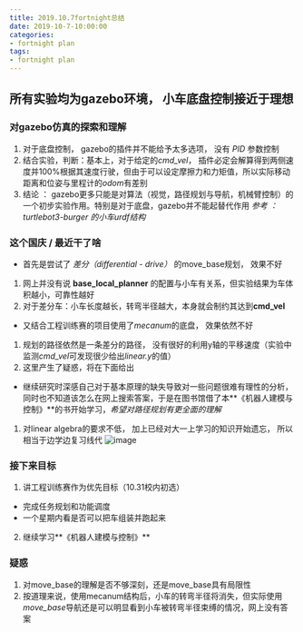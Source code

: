 ```yaml
---
title: 2019.10.7fortnight总结
date: 2019-10-7-10:00:00
categories:
- fortnight plan
tags:
- fortnight plan
---
```



## 所有实验均为gazebo环境， 小车底盘控制接近于理想

### 对gazebo仿真的探索和理解
1. 对于底盘控制， gazebo的插件并不能给予太多选项， 没有 *PID* 参数控制
2. 结合实验，判断：基本上，对于给定的*cmd_vel*， 插件必定会解算得到两侧速度并100%根据其速度行驶，但由于可以设定摩擦力和力矩值，所以实际移动距离和位姿与里程计的*odom*有差别
3. 结论 ： gazebo更多只能是对算法（视觉，路径规划与导航，机械臂控制）的一个初步实验作用。特别是对于底盘，gazebo并不能起替代作用
*参考 ：turtlebot3-burger 的小车urdf结构*

### 这个国庆 / 最近干了啥

- 首先是尝试了 *差分（differential - drive）* 的move_base规划， 效果不好
1. 网上并没有说 **base_local_planner** 的配置与小车有关系，但实验结果为车体积越小，可靠性越好
2. 对于差分车：小车长度越长，转弯半径越大，本身就会制约其达到**cmd_vel**
- 又结合工程训练赛的项目使用了*mecanum*的底盘， 效果依然不好
1. 规划的路径依然是一条差分的路径， 没有很好的利用y轴的平移速度（实验中监测*cmd_vel*可发现很少给出*linear.y*的值）
2. 这里产生了疑惑，将在下面给出
- 继续研究时深感自己对于基本原理的缺失导致对一些问题很难有理性的分析， 同时也不知道该怎么在网上搜索答案，于是在图书馆借了本**《机器人建模与控制》**的书开始学习，*希望对路径规划有更全面的理解*
1. 对linear algebra的要求不低， 加上已经对大一上学习的知识开始遗忘， 所以相当于边学边复习线代
![image](https://user-images.githubusercontent.com/17793134/66280974-d0d3a280-e8eb-11e9-9fa6-fbfa5ccd8f30.png)

### 接下来目标
1. 讲工程训练赛作为优先目标（10.31校内初选）
- 完成任务规划和功能调度
- 一个星期内看是否可以把车组装并跑起来
2. 继续学习**《机器人建模与控制》**

### 疑惑
1. 对move_base的理解是否不够深刻，还是move_base具有局限性
2. 按道理来说，使用mecanum结构后，小车的转弯半径将消失，但实际使用*move_base*导航还是可以明显看到小车被转弯半径束缚的情况，网上没有答案
